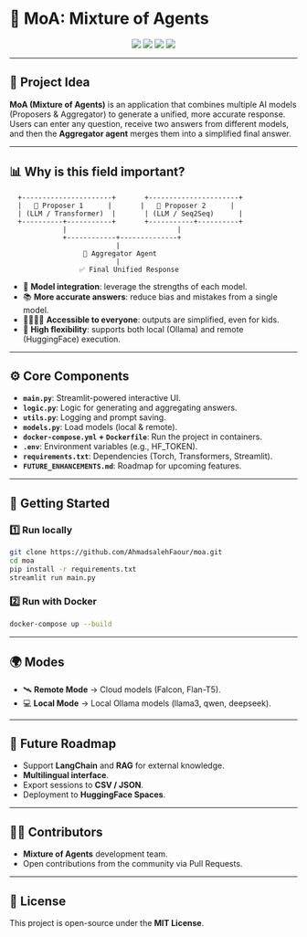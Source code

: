 # 🧠 MoA: Mixture of Agents

<p align="center">
  <img src="https://img.shields.io/badge/AI-Mixture_of_Agents-blue?style=for-the-badge&logo=openai" />
  <img src="https://img.shields.io/badge/Framework-Streamlit-red?style=for-the-badge&logo=streamlit" />
  <img src="https://img.shields.io/badge/Models-HuggingFace-orange?style=for-the-badge&logo=huggingface" />
  <img src="https://img.shields.io/badge/Docker-Ready-green?style=for-the-badge&logo=docker" />
</p>

---

## 🎯 Project Idea

**MoA (Mixture of Agents)** is an application that combines multiple AI models (Proposers & Aggregator) to generate a unified, more accurate response.  
Users can enter any question, receive two answers from different models, and then the **Aggregator agent** merges them into a simplified final answer.

---

## 📊 Why is this field important?

```
  +----------------------+       +----------------------+
  |   🤖 Proposer 1      |       |   🤖 Proposer 2      |
  | (LLM / Transformer)  |       | (LLM / Seq2Seq)      |
  +----------+-----------+       +-----------+----------+
             |                           |
             +------------+--------------+
                          |
                  🔀 Aggregator Agent
                          |
                 ✅ Final Unified Response
```

- 🧩 **Model integration**: leverage the strengths of each model.  
- 📚 **More accurate answers**: reduce bias and mistakes from a single model.  
- 👨‍👩‍👧‍👦 **Accessible to everyone**: outputs are simplified, even for kids.  
- 🚀 **High flexibility**: supports both local (Ollama) and remote (HuggingFace) execution.  

---

## ⚙️ Core Components

- **`main.py`**: Streamlit-powered interactive UI.  
- **`logic.py`**: Logic for generating and aggregating answers.  
- **`utils.py`**: Logging and prompt saving.  
- **`models.py`**: Load models (local & remote).  
- **`docker-compose.yml` + `Dockerfile`**: Run the project in containers.  
- **`.env`**: Environment variables (e.g., HF_TOKEN).  
- **`requirements.txt`**: Dependencies (Torch, Transformers, Streamlit).  
- **`FUTURE_ENHANCEMENTS.md`**: Roadmap for upcoming features.  

---

## 🚀 Getting Started

### 1️⃣ Run locally
```bash
git clone https://github.com/AhmadsalehFaour/moa.git
cd moa
pip install -r requirements.txt
streamlit run main.py
```

### 2️⃣ Run with Docker
```bash
docker-compose up --build
```

---

## 🌍 Modes

- 🛰️ **Remote Mode** → Cloud models (Falcon, Flan-T5).  
- 💻 **Local Mode** → Local Ollama models (llama3, qwen, deepseek).  


---

## 🧮 Future Roadmap

- Support **LangChain** and **RAG** for external knowledge.  
- **Multilingual interface**.  
- Export sessions to **CSV / JSON**.  
- Deployment to **HuggingFace Spaces**.  

---

## 👨‍💻 Contributors

- **Mixture of Agents** development team.  
- Open contributions from the community via Pull Requests.  

---

## 📜 License

This project is open-source under the **MIT License**.
